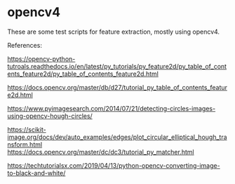 # opencv4 

These are some test scripts for feature extraction, mostly using opencv4.

References:

https://opencv-python-tutroals.readthedocs.io/en/latest/py_tutorials/py_feature2d/py_table_of_contents_feature2d/py_table_of_contents_feature2d.html

https://docs.opencv.org/master/db/d27/tutorial_py_table_of_contents_feature2d.html

https://www.pyimagesearch.com/2014/07/21/detecting-circles-images-using-opencv-hough-circles/

https://scikit-image.org/docs/dev/auto_examples/edges/plot_circular_elliptical_hough_transform.html
https://docs.opencv.org/master/dc/dc3/tutorial_py_matcher.html

https://techtutorialsx.com/2019/04/13/python-opencv-converting-image-to-black-and-white/